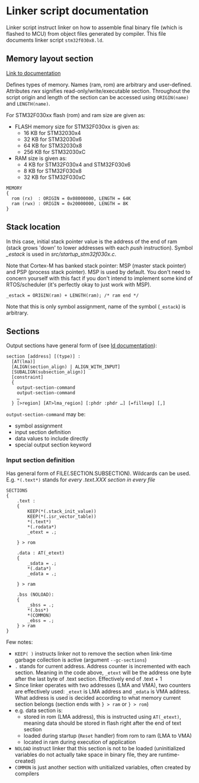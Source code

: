 # Linker script documentation

Linker script instruct linker on how to assemble final binary file (which is flashed to MCU) from object files generated by compiler. This file documents linker script `stm32f030x8.ld`.

## Memory layout section

[Link to documentation](https://sourceware.org/binutils/docs/ld/MEMORY.html)

Defines types of memory. Names (ram, rom) are arbitrary and user-defined. Attributes *rwx* signifies read-only/write/executable section. Throughout the script origin and length of the section can be accessed using `ORIGIN(name)` and `LENGTH(name)`.

For STM32F030xx flash (rom) and ram size are given as:

- FLASH memory size for STM32F030xx is given as:
    - 16  KB for STM32030x4
    - 32  KB for STM32030x6
    - 64  KB for STM32030x8
    - 256 KB for STM32030xC
- RAM size is given as:
    - 4  KB for STM32F030x4 and STM32F030x6
    - 8  KB for STM32F030x8
    - 32 KB for STM32F030xC

```
MEMORY
{
  rom (rx)  : ORIGIN = 0x08000000, LENGTH = 64K
  ram (rwx) : ORIGIN = 0x20000000, LENGTH = 8K
}
```

## Stack location

In this case, initial stack pointer value is the address of the end of ram (stack grows 'down' to lower addresses with each *push* instruction). Symbol *_estack* is used in *src/startup_stm32f030x.c*.

Note that Cortex-M has banked stack pointer: MSP (master stack pointer) and PSP (process stack pointer). MSP is used by default. You don't need to concern yourself with this fact if you don't intend to implement some kind of RTOS/scheduler (it's perfectly okay to just work with MSP).

```
_estack = ORIGIN(ram) + LENGTH(ram); /* ram end */
```

Note that this is only symbol assignment, name of the symbol (`_estack`) is arbitrary.

## Sections

Output sections have general form of (see [ld documentation](https://sourceware.org/binutils/docs/ld/Output-Section-Description.html)):

```
section [address] [(type)] :
  [AT(lma)]
  [ALIGN(section_align) | ALIGN_WITH_INPUT]
  [SUBALIGN(subsection_align)]
  [constraint]
  {
    output-section-command
    output-section-command
    …
  } [>region] [AT>lma_region] [:phdr :phdr …] [=fillexp] [,]

```

`output-section-command` may be:

* symbol assignment
* input section definition
* data values to include directly
* special output section keyword

### Input section definition

Has general form of FILE(.SECTION.SUBSECTION). Wildcards can be used. E.g. `*(.text*)` stands for *every .text.XXX section in every file*

```
SECTIONS
{
	.text :
	{
		KEEP(*(.stack_init_value))
		KEEP(*(.isr_vector_table))
		*(.text*)
		*(.rodata*)
		_etext = .;

	} > rom

	.data : AT(_etext)
	{
		_sdata = .;
		*(.data*)
		_edata = .;

	} > ram

	.bss (NOLOAD):
	{
		_sbss = .;
		*(.bss*)
		*(COMMON)
		_ebss = .;
	} > ram
}
```

Few notes:

* `KEEP( )` instructs linker not to remove the section when link-time garbage collection is active (argument `--gc-sections`)
* `.` stands for current address. Address counter is incremented with each section. Meaning in the code above, `_etext` will be the address one byte after the last byte of .text section. Effectively end of .text + 1
* Since linker operates with two addresses (LMA and VMA), two counters are effectively used: `_etext` is LMA address and `_edata` is VMA address. What address is used is decided according to what memory current section belongs (section ends with `} > ram` or `} > rom`)
* e.g. data section is:
	* stored in rom (LMA address), this is instructed using `AT(_etext)`, meaning data should be stored in flash right after the end of text section
	* loaded during startup (`Reset` handler) from rom to ram (LMA to VMA)
	* located in ram during execution of application
* `NOLOAD` instruct linker that this section is not to be loaded (uninitialized variables do not actually take space in binary file, they are runtime-created)
* `COMMON` is just another section with unitialized variables, often created by compilers
